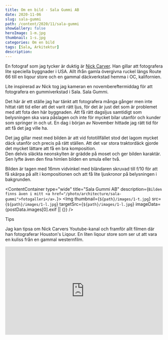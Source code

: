 ```yaml
---
title: Om en bild - Sala Gummi AB
date: 2020-11-06
slug: sala-gummi
path: /content/2020/11/sala-gummi
showGallery: false
heroImage: 1-m.jpg
thumbnail: 1-s.jpg
categories: Om en bild
tags: [Sala, Arkitektur]
description:
---
```


<script>
  import ContentContainer from '$lib/components/ContentContainer.svelte';
  import SectionHeader from '$lib/components/SectionHeader.svelte';
  import Img from '$lib/components/Image/Img.svelte';
  
  export let postData = null;
</script>

<p class="intro">
  En fotograf som jag tycker är duktig är <a href="https://www.nickcarverphotography.com" target="_blank">Nick Carver</a>. Han gillar att fotografera
  lite speciella byggnader i USA. Allt ifrån gamla övergivna ruckel längs Route 66 till en liqour store och en gammal däckverkstad hemma i OC, kalifornien.
</p>

Lite inspirerad av Nick tog jag kameran en novembereftermiddag för att fotografera en gummiverkstad i Sala. Sala Gummi.

Det här är ett ställe jag har tänkt att fotografera många gånger men inte hittat rätt tid eller att det varit rätt ljus,
för det är just det som är problemet med att fota den här byggnaden. Att få rätt dagsljus samtidigt som belysningen ska
vara påslagen och inte för mycket bilar utanför och kunder som springer in och ut. En dag i början av November hittade
jag rätt tid för att få det jag ville ha.

Det jag gillar mest med bilden är att vid fototillfället stod det lagom mycket däck utanför och precis på rätt ställen.
Att det var stora traktordäck gjorde det mycket lättare att få en bra komposition.  
Den delvis släckta neonskylten är grädde på moset och ger bilden karaktär. Sen lyfte även den fina himlen bilden en
smula eller två.

Bilden är tagen med 16mm vidvinkel med bländaren skruvad till f/10 för att få skärpa på allt i kompositionen och att få
lite ljuskronor på belysningen i bakgrunden.

<ContentContainer type="wide" title="Sala Gummi AB"
description={`Bilden finns även i mitt <a href="/photo/architecture/sala-gummi">fotogalleri</a>.`}> <Img
thumbnail={`${path}/images/1-t.jpg`} src={`${path}/images/1-l.jpg`} targetSrc={`${path}/images/1-l.jpg`}
imageData={postData.images[0].exif || {}} /> </ContentContainer>

<SectionHeader>
  Tips
</SectionHeader>

Jag kan tipsa om Nick Carvers Youtube-kanal och framför allt filmen där han fotograferar Houston's Liqour. En liten
liqour store som ser ut att vara en kuliss från en gammal westernfilm.

<ContentContainer type="wide" title="Photography On Location: The Liqour Store - Nick Carver" link="https://www.youtube.com/watch?v=G_wiHZZND6I&feature=emb_imp_woyt">
  <iframe width="100%" style="aspect-ratio: 1.79;" src="https://www.youtube.com/embed/G_wiHZZND6I" title="YouTube video player" frameborder="0" allow="accelerometer; autoplay; clipboard-write; encrypted-media; gyroscope; picture-in-picture" allowfullscreen></iframe>
</ContentContainer>
